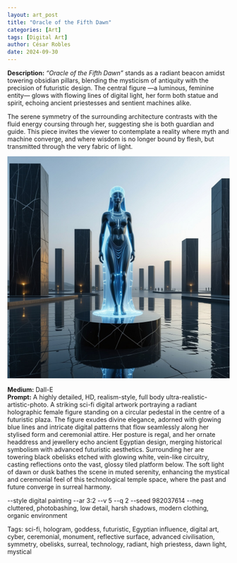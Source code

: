 ```yaml
---
layout: art_post
title: "Oracle of the Fifth Dawn"
categories: [Art]
tags: [Digital Art]
author: César Robles
date: 2024-09-30
---
```

**Description:** *“Oracle of the Fifth Dawn”* stands as a radiant beacon amidst towering obsidian pillars, blending the mysticism of antiquity with the precision of futuristic design. The central figure —a luminous, feminine entity— glows with flowing lines of digital light, her form both statue and spirit, echoing ancient priestesses and sentient machines alike.

The serene symmetry of the surrounding architecture contrasts with the fluid energy coursing through her, suggesting she is both guardian and guide. This piece invites the viewer to contemplate a reality where myth and machine converge, and where wisdom is no longer bound by flesh, but transmitted through the very fabric of light.

![Oracle of the Fifth Dawn](/imag/digital_art/oracle_of_the_f_ifth_dawn.jpg)

**Medium:** Dall-E\
**Prompt:** A highly detailed, HD, realism-style,  full body ultra-realistic-artistic-photo. A striking sci-fi digital artwork portraying a radiant holographic female figure standing on a circular pedestal in the centre of a futuristic plaza. The figure exudes divine elegance, adorned with glowing blue lines and intricate digital patterns that flow seamlessly along her stylised form and ceremonial attire. Her posture is regal, and her ornate headdress and jewellery echo ancient Egyptian design, merging historical symbolism with advanced futuristic aesthetics. Surrounding her are towering black obelisks etched with glowing white, vein-like circuitry, casting reflections onto the vast, glossy tiled platform below. The soft light of dawn or dusk bathes the scene in muted serenity, enhancing the mystical and ceremonial feel of this technological temple space, where the past and future converge in surreal harmony.

--style digital painting --ar 3:2 --v 5 --q 2 --seed 982037614 --neg cluttered, photobashing, low detail, harsh shadows, modern clothing, organic environment

Tags: sci-fi, hologram, goddess, futuristic, Egyptian influence, digital art, cyber, ceremonial, monument, reflective surface, advanced civilisation, symmetry, obelisks, surreal, technology, radiant, high priestess, dawn light, mystical